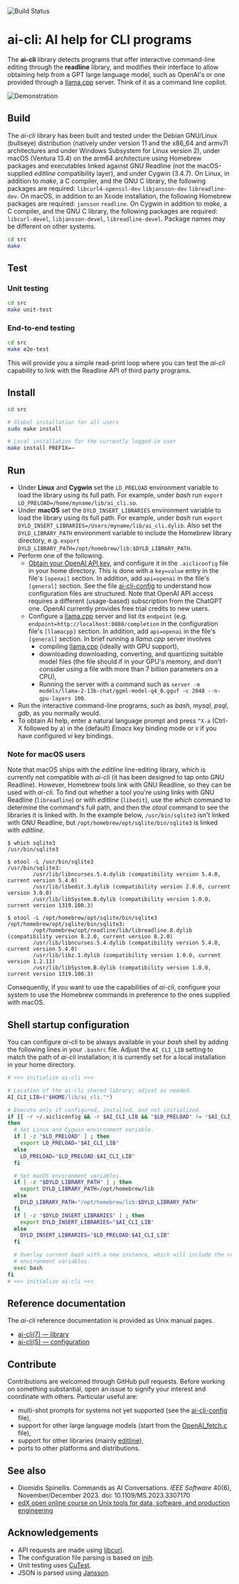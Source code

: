 ![Build Status](https://img.shields.io/github/actions/workflow/status/dspinellis/ai-cli/main.yml?branch=main)

# ai-cli: AI help for CLI programs
The __ai-cli__
library detects programs that offer interactive command-line editing
through the __readline__ library,
and modifies their interface to allow obtaining help from a GPT
large language model, such as OpenAI's or one provided through a
[llama.cpp](https://github.com/ggerganov/llama.cpp) server.
Think of it as a command line copilot.


![Demonstration](https://gist.githubusercontent.com/dspinellis/b25d9b3c3e6d6a6260774c32dc7be817/raw/cc191580cd9aa94bb2a2471e1f43b75a49817b64/ai-cli.gif)

## Build
The _ai-cli_
library has been built and tested under the Debian GNU/Linux (bullseye)
distribution
(natively under version 11 and the x86_64 and armv7l architectures
and under Windows Subsystem for Linux version 2),
under macOS (Ventura 13.4) on the arm64 architecture
using Homebrew packages and executables linked against GNU Readline
(not the macOS-supplied _editline_ compatibility layer),
and under Cygwin (3.4.7).
On Linux,
in addition to _make_, a C compiler, and the GNU C library,
the following packages are required:
`libcurl4-openssl-dev`
`libjansson-dev`
`libreadline-dev`.
On macOS, in addition to an Xcode installation, the following Homebrew
packages are required:
`jansson`
`readline`.
On Cygwin in addition to _make_, a C compiler, and the GNU C library,
the following packages are required:
`libcurl-devel`,
`libjansson-devel`,
`libreadline-devel`.
Package names may be different on other systems.

```sh
cd src
make
```

## Test
### Unit testing
```sh
cd src
make unit-test
```

### End-to-end testing
```sh
cd src
make e2e-test
```
This will provide you a simple read-print loop where you can test the
_ai-cli_ capability to
link with the Readline API of third party programs.

## Install
```sh
cd src

# Global installation for all users
sudo make install

# Local installation for the currently logged-in user
make install PREFIX=~
```

## Run
* Under __Linux__ and __Cygwin__ set the `LD_PRELOAD` environment variable
  to load the library using its full path.
  For example, under _bash_ run
  `export LD_PRELOAD=/home/myname/lib/ai_cli.so`.
* Under __macOS__ set the `DYLD_INSERT_LIBRARIES` environment variable to load the
  library using its full path.
  For example, under _bash_ run
  `export DYLD_INSERT_LIBRARIES=/Users/myname/lib/ai_cli.dylib`.
  Also set the `DYLD_LIBRARY_PATH` environment variable to include
  the Homebrew library directory, e.g.
  `export DYLD_LIBRARY_PATH=/opt/homebrew/lib:$DYLD_LIBRARY_PATH`.
* Perform one of the following.
  * [Obtain your OpenAI API key](https://platform.openai.com/signup),
    and configure it in the `.aicliconfig` file in your home directory.
    This is done with a `key=value` entry in the file's `[openai]` section.
    In addition, add `api=openai` in the file's `[general]` section.
    See the file [ai-cli-config](src/ai-cli-config) to understand how configuration
    files are structured.
    Note that OpenAI API access requires a different (usage-based)
    subscription from the ChatGPT one.
    OpenAI currently provides free trial credits to new users.
  * Configure a [llama.cpp](https://github.com/ggerganov/llama.cpp) server
    and list its `endpoint` (e.g. `endpoint=http://localhost:8080/completion`
    in the configuration file's `[llamacpp]` section.
    In addition, add `api=openai` in the file's `[general]` section.
    In brief running a _llama.cpp_ server involves
    * compiling [llama.cpp](https://github.com/ggerganov/llama.cpp) (ideally
      with GPU support),
    * downloading downloading, converting, and quantizing suitable model
      files (the file should if in your GPU's memory, and don't consider
      using a file with more than 7 billion parameters on a CPU),
    * Running the server with a command such as `server -m models/llama-2-13b-chat/ggml-model-q4_0.gguf -c 2048 --n-gpu-layers 100`.
* Run the interactive command-line programs, such as
  _bash_, _mysql_, _psql_, _gdb_, as you normally would.
* To obtain AI help, enter a natural language prompt and press `^X-a` (Ctrl-X followed by a)
  in the (default) _Emacs_ key binding mode or `V` if you have configured
  _vi_ key bindings.

### Note for macOS users
Note that macOS ships with the _editline_ line-editing library,
which is currently not compatible with _ai-cli_
(it has been designed to tap onto GNU Readline).
However, Homebrew tools link with GNU Readline, so they can be used
with _ai-cli_.
To find out whether a tool you're using links with GNU Readline (`libreadline`)
or with _editline_ (`libedit`),
use the _which_ command to determine the command's full
path, and then the _otool_ command to see the libraries it is linked with.
In the example below,
`/usr/bin/sqlite3` isn't linked with GNU Readline,
but `/opt/homebrew/opt/sqlite/bin/sqlite3` is linked with _editline_.

```
$ which sqlite3
/usr/bin/sqlite3

$ otool -L /usr/bin/sqlite3
/usr/bin/sqlite3:
        /usr/lib/libncurses.5.4.dylib (compatibility version 5.4.0, current version 5.4.0)
        /usr/lib/libedit.3.dylib (compatibility version 2.0.0, current version 3.0.0)
        /usr/lib/libSystem.B.dylib (compatibility version 1.0.0, current version 1319.100.3)

$ otool -L /opt/homebrew/opt/sqlite/bin/sqlite3
/opt/homebrew/opt/sqlite/bin/sqlite3:
        /opt/homebrew/opt/readline/lib/libreadline.8.dylib (compatibility version 8.2.0, current version 8.2.0)
        /usr/lib/libncurses.5.4.dylib (compatibility version 5.4.0, current version 5.4.0)
        /usr/lib/libz.1.dylib (compatibility version 1.0.0, current version 1.2.11)
        /usr/lib/libSystem.B.dylib (compatibility version 1.0.0, current version 1319.100.3)

```

Consequently,
if you want to use the capabilities of _ai-cli_, configure your system
to use the Homebrew commands in preference to the ones supplied with macOS.

## Shell startup configuration
You can configure _ai-cli_ to be always available in your _bash_ shell by
adding the following lines in your `.bashrc` file.
Adjust the `AI_CLI_LIB` setting to match the path of _ai-cli_ installation;
it is currently set for a local installation in your home directory.
```bash
# >>> initialize ai-cli >>>

# Location of the ai-cli shared library; adjust as needed.
AI_CLI_LIB=("$HOME/lib/ai_cli."*)

# Execute only if configured, installed, and not initialized.
if [[ -r ~/.aicliconfig && -r $AI_CLI_LIB && "$LD_PRELOAD" != *$AI_CLI_LIB* ]]
then
  # Set Linux and Cygwin environment variable.
  if [ -z "$LD_PRELOAD" ] ; then
    export LD_PRELOAD="$AI_CLI_LIB"
  else
    LD_PRELOAD="$LD_PRELOAD:$AI_CLI_LIB"
  fi

  # Set macOS environment variables.
  if [ -z "$DYLD_LIBRARY_PATH" ] ; then
    export DYLD_LIBRARY_PATH=/opt/homebrew/lib
  else
    DYLD_LIBRARY_PATH="/opt/homebrew/lib:$DYLD_LIBRARY_PATH"
  fi
  if [ -z "$DYLD_INSERT_LIBRARIES" ] ; then
    export DYLD_INSERT_LIBRARIES="$AI_CLI_LIB"
  else
    DYLD_INSERT_LIBRARIES="$LD_PRELOAD:$AI_CLI_LIB"
  fi

  # Overlay current bash with a new instance, which will include the required
  # environment variables.
  exec bash
fi
# <<< initialize ai-cli <<<
```

## Reference documentation
The _ai-cli_ reference documentation is provided as Unix manual
pages.
* [ai-cli(7) — library](https://dspinellis.github.io/manview/?src=https%3A%2F%2Fraw.githubusercontent.com%2Fdspinellis%2Fai-cli%2Fmain%2Fsrc%2Fai_cli.7&name=ai_cli(7)&link=https%3A%2F%2Fgithub.com%2Fdspinellis%2Fai-cli)
* [ai-cli(5) — configuration](https://dspinellis.github.io/manview/?src=https%3A%2F%2Fraw.githubusercontent.com%2Fdspinellis%2Fai-cli%2Fmain%2Fsrc%2Fai_cli.5&name=ai_cli(5)&link=https%3A%2F%2Fgithub.com%2Fdspinellis%2Fai-cli)

## Contribute
Contributions are welcomed through GitHub pull requests.
Before working on something substantial,
open an issue to signify your interest and coordinate with others.
Particular useful are:
* multi-shot prompts for systems not yet supported
  (see the [ai-cli-config](src/ai-cli-config) file),
* support for other large language models
  (start from the [OpenAI_fetch.c](src/openai_fetch.c) file),
* support for other libraries (mainly [editline](https://man.netbsd.org/editline.3)),
* ports to other platforms and distributions.

## See also
* Diomidis Spinellis. Commands as AI Conversations. _IEEE Software_ 40(6), November/December 2023. doi: 10.1109/MS.2023.3307170
* [edX open online course on Unix tools for data, software, and production engineering](https://www.spinellis.gr/unix/?ai-cli)

## Acknowledgements
* API requests are made using [libcurl](https://curl.se/libcurl/).
* The configuration file parsing is based on [inih](https://github.com/benhoyt/inih).
* Unit testing uses [CuTest](https://github.com/ennorehling/cutest).
* JSON is parsed using [Jansson](https://github.com/akheron/jansson/).
